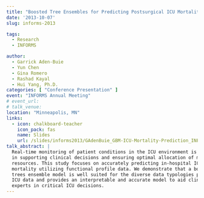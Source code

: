 ```yaml
---
title: "Boosted Tree Ensembles for Predicting Postsurgical ICU Mortality"
date: '2013-10-07'
slug: informs-2013

tags:
  - Research
  - INFORMS

author:
  - Garrick Aden-Buie
  - Yun Chen
  - Gina Romero
  - Rashad Kayal
  - Hui Yang, Ph.D.
categories: [ "Conference Presentation" ]
event: "INFORMS Annual Meeting"
# event_url:
# talk_venue:
location: "Minneapolis, MN"
links:
  - icon: chalkboard-teacher
    icon_pack: fas
    name: Slides
    url: /slides/informs2013/GAdenBuie_GBM-ICU-Mortality-Prediction_INFORMS2013.pdf
talk_abstract: |
  Real-time monitoring of patient conditions in the ICU environment is essential
  in supporting clinical decisions and ensuring optimal allocation of medical
  resources. This study focuses on accurately predicting in-hospital ICU patient
  mortality utilizing functional profile data. We demonstrate that a boosted
  trees ensemble model is well suited for the diverse data typologies present in
  ICU data and provides an interpretable and accurate model to aid clinical
  experts in critical ICU decisions.
---
```


